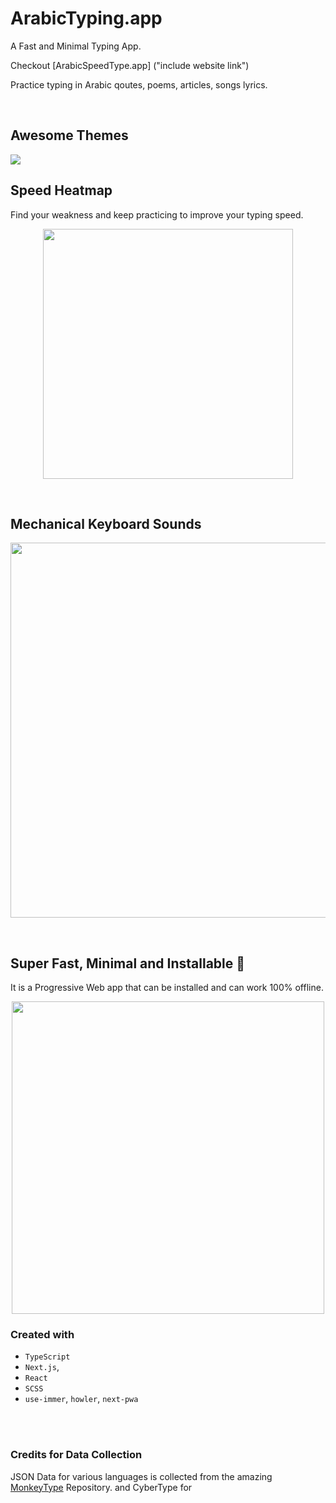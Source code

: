 # ArabicTyping.app

A Fast and Minimal Typing App.

Checkout [ArabicSpeedType.app] ("include website link")

Practice typing in Arabic qoutes, poems, articles, songs lyrics.

<br>

## Awesome Themes

<img src='./docs/themes.png' />

<br>

## Speed Heatmap

Find your weakness and keep practicing to improve your typing speed.

<p align="center">
<img src='./docs/heatmap.png' width='400' align='center' />
</p>

<br/>

## Mechanical Keyboard Sounds

<p align="center">
<img src='./docs/switches.png' width='600' align='center' />
</p>

<br>

## Super Fast, Minimal and Installable 💯

It is a Progressive Web app that can be installed and can work 100% offline.

<p align="center">
<img  src='./docs/perf.png' width='500' />
</p>

### Created with

- `TypeScript`
- `Next.js`,
- `React`
- `SCSS`
- `use-immer`, `howler`, `next-pwa`

<br>
<br>

### Credits for Data Collection

JSON Data for various languages is collected from the amazing [MonkeyType](https://github.com/monkeytypegame/monkeytype) Repository. and CyberType for
